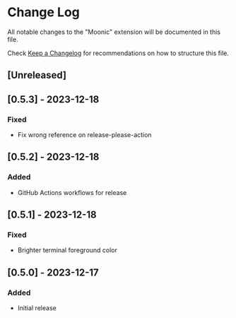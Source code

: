 # Change Log

All notable changes to the "Moonic" extension will be documented in this file.

Check [Keep a Changelog](http://keepachangelog.com/) for recommendations on how to structure this file.

## [Unreleased]

## [0.5.3] - 2023-12-18

### Fixed

- Fix wrong reference on release-please-action

## [0.5.2] - 2023-12-18

### Added

- GitHub Actions workflows for release

## [0.5.1] - 2023-12-18

### Fixed

- Brighter terminal foreground color

## [0.5.0] - 2023-12-17

### Added

- Initial release
